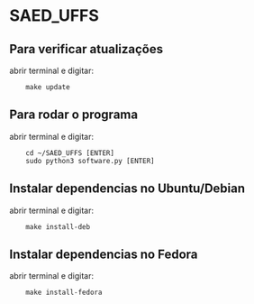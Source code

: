 # SAED_UFFS
## Para verificar atualizações  
abrir terminal e digitar:
```
    make update
```

## Para rodar o programa  
  abrir terminal e digitar:  
```
    cd ~/SAED_UFFS [ENTER]
    sudo python3 software.py [ENTER]
```

## Instalar dependencias no Ubuntu/Debian
  abrir terminal e digitar:  
```
    make install-deb
```


## Instalar dependencias no Fedora
  abrir terminal e digitar:  
```
    make install-fedora
```
